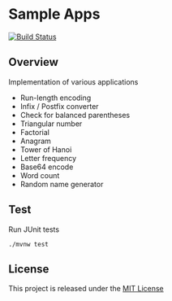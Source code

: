 # Sample Apps
[![Build Status](https://travis-ci.org/nmuzychuk/sample-apps.svg?branch=master)](https://travis-ci.org/nmuzychuk/sample-apps)

## Overview
Implementation of various applications
- Run-length encoding
- Infix / Postfix converter
- Check for balanced parentheses
- Triangular number
- Factorial
- Anagram
- Tower of Hanoi
- Letter frequency
- Base64 encode
- Word count
- Random name generator

## Test
Run JUnit tests
```
./mvnw test
```

## License
This project is released under the [MIT License](LICENSE.txt)
